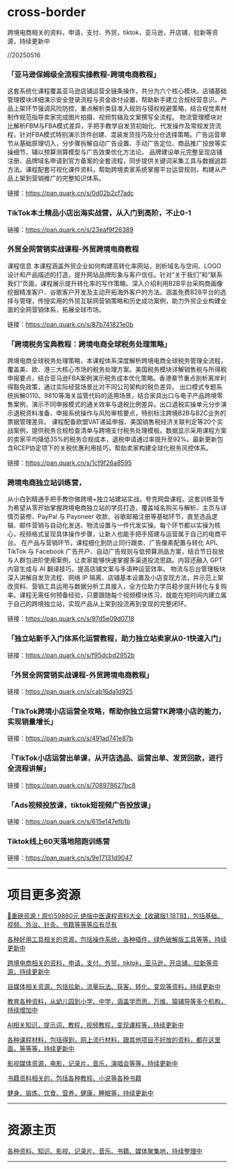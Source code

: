 # cross-border
跨境电商相关的资料，申请，支付、外贸，tiktok，亚马逊，开店铺，拉新等资源，持续更新中

//20250516
### 「亚马逊保姆级全流程实操教程-跨境电商教程」

这套系统化课程覆盖亚马逊店铺运营全链条操作，共分为六个核心模块。店铺基础管理模块详细演示安全登录流程与资金收付设置，帮助新手建立合规经营意识。产品上架环节强调风险防控，重点解析类目准入规则与侵权规避策略，结合视觉素材制作规范指导卖家完成图片拍摄、视频剪辑及文案撰写全流程。
物流管理模块对比解析FBM与FBA模式差异，手把手教学自发货初始化、代发操作及常规发货流程，针对FBA模式特别演示货件创建、混装发货技巧及分仓选择策略。广告运营章节从基础原理切入，分步骤拆解自动广告设置、手动广告定位、商品推广投放等实操细节，辅以预算测算模型与广告效果优化方法论。
品牌建设单元完整呈现店铺注册、品牌域名申请到官方备案的全套流程，同步提供关键词采集工具与数据追踪方法。课程配套可视化课件资料，帮助跨境卖家系统掌握平台运营规则，构建从产品上架到营销推广的完整知识体系。

链接：https://pan.quark.cn/s/0d02b2cf7adc


### TikTok本土精品小店出海实战营，从入门到高阶，不止0-1
链接：https://pan.quark.cn/s/23eaf9f26389

### 外贸全网营销实战课程-外贸跨境电商教程
课程信息
本课程涵盖外贸企业如何构建高转化率网站，剖析域名与空间、LOGO设计和产品描述的打造，提升网站品牌形象与客户信任。针对“关于我们”和“联系我们”页面，课程展示提升转化率的写作策略。深入介绍利用B2B平台采购商画像挖掘精准客户、谷歌客户开发及主动开拓海外客户的方法。涵盖免费B2B平台的选择与管理，传授实用的外贸互联网营销策略和历史成功案例，助力外贸企业构建全面的全网营销体系，拓展全球市场。

链接：https://pan.quark.cn/s/87b741821e0b

### 「跨境税务宝典教程：跨境电商全球税务处理策略」

跨境电商全球税务处理策略，本课程体系深度解析跨境电商全球税务管理全流程，覆盖美、欧、港三大核心市场的税务处理方案。美国税务模块详解销售税与所得税申报要点，结合亚马逊FBA案例演示税务成本优化策略。香港章节重点剖析离岸利得豁免政策，通过实际经营场景比对不同公司架构的税负差异。
出口模式专题系统拆解0110、9810等海关监管代码的适用场景，结合家具出口与电子产品跨境零售案例，演示不同申报模式的通关效率与退税比例差异。出口退税实操单元分步演示退税资料准备、申报系统操作与风险审核要点，特别标注跨境B2B与B2C业务的票据管理差异。
课程配备欧盟VAT递延申报、美国销售税经济关联判定等20个实战案例，提供税务合规检查清单与跨境支付税务处理模板。数据显示采用课程方案的卖家平均降低35%的税务合规成本，退税申请通过率提升至92%。最新更新包含RCEP协定项下的关税优惠利用技巧，帮助卖家构建全球化税务风控体系。


链接：https://pan.quark.cn/s/1cf9f26a8595

### 跨境电商独立站训练营，

从小白到精通手把手教你做跨境+独立站建站实战，夸克网盘课程。这套训练营专为希望从零开始掌握跨境电商独立站的学员打造，覆盖域名购买与解析、主页与详情页装修、PayPal 与 Payoneer 收款、谷歌邮箱注册等基础环节，直至选品逻辑、邮件营销与自动化发送、物流设置与一件代发实操。每个环节都以实操为核心，视频格式呈现具体操作步骤，让新人也能手把手搭建与运营属于自己的电商平台。
在产品与营销环节，课程细化到防止同行跟卖、广告像素配置与转化 API、TikTok 与 Facebook 广告开户、自动广告规则与低预算测品方案，结合节日投放与人群包进阶使用案例，让卖家能够快速掌握多渠道投流思路。内容还融入 GPT 内容生成与 AI 翻译技巧，提高店铺文案与多语种运营效率。
物流与后台管理板块深入讲解自发货流程、网络 IP 隔离、店铺基本设置及小店变现方法，并示范上架改资料、营销工具运用与数据分析工具接入，全方位助力学员稳步提升转化与复购率。课程无需任何预备经验，只要跟随每个视频模块练习，就能在短时间内建立属于自己的跨境独立站，实现产品从上架到投流再到变现的完整闭环。


链接：https://pan.quark.cn/s/97d5e09d0718

### 「独立站新手入门体系化运营教程，助力独立站卖家从0-1快速入门」
链接：https://pan.quark.cn/s/f95dcbd2952b

### 「外贸全网营销实战课程-外贸跨境电商教程」
链接：https://pan.quark.cn/s/cab16da1d925

### 「TikTok跨境小店运营全攻略，帮助你独立运营TK跨境小店的能力，实现销量增长」
链接：https://pan.quark.cn/s/491ad741e87b

### 「TikTok小店运营出单课，从开店选品、运营出单、发货回款，进行全流程讲解」
链接：https://pan.quark.cn/s/708978627bc8

### 「Ads视频投放课，tiktok短视频广告投放课」
链接：https://pan.quark.cn/s/615e147efb1b

### Tiktok线上60天落地陪跑训练营
链接：https://pan.quark.cn/s/9e17131d9047

---------------
# 项目更多资源

[🎁重磅资源！原价59880元 绝版中医课程资料大全【收藏版1.18TB】，包括基础、视频、外治、针灸、书籍等等等应有尽有](https://github.com/mswnlz/chinese-traditional)

[各种好用工具相关的资源，包括操作系统，各种插件，绿色破解版工具等等，持续更新中](https://github.com/mswnlz/tools)


[跨境电商相关的资料，申请，支付、外贸，tiktok，亚马逊，开店铺，拉新等资源，持续更新中](https://github.com/mswnlz/cross-border)

[自媒体相关资源，包括拉新，流量玩法、获客，转化、变现等资料，持续更新中](https://github.com/mswnlz/self-media)

[ 教育各种资料，从幼儿园到小学、中学，涵盖学而思，万维、猿辅导等多个机构，持续增加中](https://github.com/mswnlz/edu-knowlege)

[AI相关知识，提示词，教程，视频教程，变现课程等，持续更新中](https://github.com/mswnlz/AIknowledge)

[各种课程材料，包括得到，网上流行材料，跟其他项目不好放的资料，都在这里面，等等等，持续更新中](https://github.com/mswnlz/curriculum)

[影视媒体资源，电影，记录片，音乐，演唱会等等，持续更新中](https://github.com/mswnlz/movies)

[书籍资料相关的，包括各种教程、小说等各种书籍](https://github.com/mswnlz/book)

[健身、锻炼、饮食、营养，健康，睡眠等，持续更新中](https://github.com/mswnlz/healthy)



---------------

# 资源主页
[各种资料、知识、影视、记录片、音乐、书籍、媒体聚集地，持续整理中](https://github.com/mswnlz)

---------------


